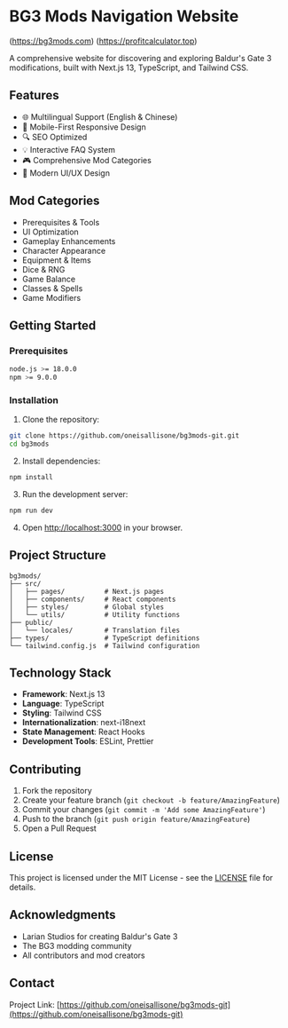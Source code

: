 # BG3 Mods Navigation Website
(https://bg3mods.com)
(https://profitcalculator.top)

A comprehensive website for discovering and exploring Baldur's Gate 3 modifications, built with Next.js 13, TypeScript, and Tailwind CSS.

## Features

- 🌐 Multilingual Support (English & Chinese)
- 📱 Mobile-First Responsive Design
- 🔍 SEO Optimized
- 💡 Interactive FAQ System
- 🎮 Comprehensive Mod Categories
- 🎨 Modern UI/UX Design

## Mod Categories

- Prerequisites & Tools
- UI Optimization
- Gameplay Enhancements
- Character Appearance
- Equipment & Items
- Dice & RNG
- Game Balance
- Classes & Spells
- Game Modifiers

## Getting Started

### Prerequisites

```bash
node.js >= 18.0.0
npm >= 9.0.0
```

### Installation

1. Clone the repository:
```bash
git clone https://github.com/oneisallisone/bg3mods-git.git
cd bg3mods
```

2. Install dependencies:
```bash
npm install
```

3. Run the development server:
```bash
npm run dev
```

4. Open [http://localhost:3000](http://localhost:3000) in your browser.

## Project Structure

```
bg3mods/
├── src/
│   ├── pages/          # Next.js pages
│   ├── components/     # React components
│   ├── styles/         # Global styles
│   └── utils/          # Utility functions
├── public/
│   └── locales/        # Translation files
├── types/              # TypeScript definitions
└── tailwind.config.js  # Tailwind configuration
```

## Technology Stack

- **Framework**: Next.js 13
- **Language**: TypeScript
- **Styling**: Tailwind CSS
- **Internationalization**: next-i18next
- **State Management**: React Hooks
- **Development Tools**: ESLint, Prettier

## Contributing

1. Fork the repository
2. Create your feature branch (`git checkout -b feature/AmazingFeature`)
3. Commit your changes (`git commit -m 'Add some AmazingFeature'`)
4. Push to the branch (`git push origin feature/AmazingFeature`)
5. Open a Pull Request

## License

This project is licensed under the MIT License - see the [LICENSE](LICENSE) file for details.

## Acknowledgments

- Larian Studios for creating Baldur's Gate 3
- The BG3 modding community
- All contributors and mod creators

## Contact

Project Link: [https://github.com/oneisallisone/bg3mods-git](https://github.com/oneisallisone/bg3mods-git)

